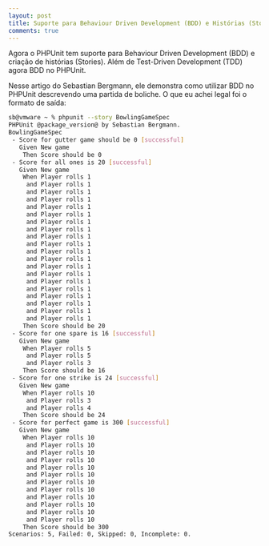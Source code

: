 ```yaml
---
layout: post
title: Suporte para Behaviour Driven Development (BDD) e Histórias (Stories) no PHPUnit 3.3
comments: true
---
```


Agora o PHPUnit tem suporte para Behaviour Driven Development (BDD) e criação de histórias (Stories). Além de Test-Driven Development (TDD) agora BDD no PHPUnit. <a title="Support for BDD and Stories in PHPUnit 3.3" href="http://sebastian-bergmann.de/archives/738-Support-for-BDD-and-Stories-in-PHPUnit-3.3.html" target="_blank"></a>

Nesse artigo do Sebastian Bergmann, ele demonstra como utilizar BDD no PHPUnit descrevendo uma partida de boliche. O que eu achei legal foi o formato de saída:

```bash
sb@vmware ~ % phpunit --story BowlingGameSpec
PHPUnit @package_version@ by Sebastian Bergmann.
BowlingGameSpec
 - Score for gutter game should be 0 [successful]
   Given New game
    Then Score should be 0
 - Score for all ones is 20 [successful]
   Given New game
    When Player rolls 1
     and Player rolls 1
     and Player rolls 1
     and Player rolls 1
     and Player rolls 1
     and Player rolls 1
     and Player rolls 1
     and Player rolls 1
     and Player rolls 1
     and Player rolls 1
     and Player rolls 1
     and Player rolls 1
     and Player rolls 1
     and Player rolls 1
     and Player rolls 1
     and Player rolls 1
     and Player rolls 1
     and Player rolls 1
     and Player rolls 1
     and Player rolls 1
    Then Score should be 20
 - Score for one spare is 16 [successful]
   Given New game
    When Player rolls 5
     and Player rolls 5
     and Player rolls 3
    Then Score should be 16
 - Score for one strike is 24 [successful]
   Given New game
    When Player rolls 10
     and Player rolls 3
     and Player rolls 4
    Then Score should be 24
 - Score for perfect game is 300 [successful]
   Given New game
    When Player rolls 10
     and Player rolls 10
     and Player rolls 10
     and Player rolls 10
     and Player rolls 10
     and Player rolls 10
     and Player rolls 10
     and Player rolls 10
     and Player rolls 10
     and Player rolls 10
     and Player rolls 10
     and Player rolls 10
    Then Score should be 300
Scenarios: 5, Failed: 0, Skipped: 0, Incomplete: 0.
```
